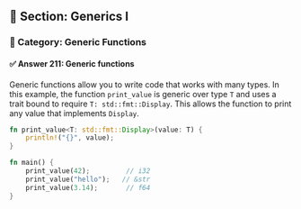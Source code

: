 ## 📘 Section: Generics I  
### 🔹 Category: Generic Functions  
#### ✅ Answer 211: Generic functions

Generic functions allow you to write code that works with many types. In this example, the function `print_value` is generic over type `T` and uses a trait bound to require `T: std::fmt::Display`. This allows the function to print any value that implements `Display`.

```rust
fn print_value<T: std::fmt::Display>(value: T) {
    println!("{}", value);
}

fn main() {
    print_value(42);         // i32
    print_value("hello");   // &str
    print_value(3.14);       // f64
}
```
